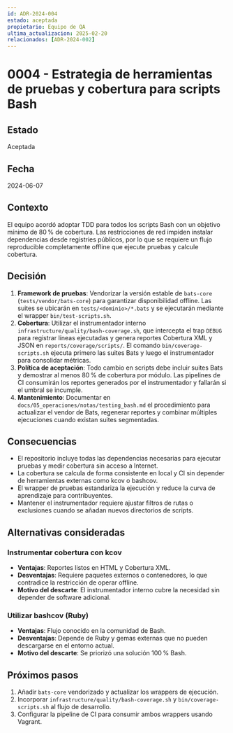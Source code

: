 ```yaml
---
id: ADR-2024-004
estado: aceptada
propietario: Equipo de QA
ultima_actualizacion: 2025-02-20
relacionados: [ADR-2024-002]
---
```

# 0004 - Estrategia de herramientas de pruebas y cobertura para scripts Bash

## Estado
Aceptada

## Fecha
2024-06-07

## Contexto

El equipo acordó adoptar TDD para todos los scripts Bash con un objetivo mínimo
de 80 % de cobertura. Las restricciones de red impiden instalar dependencias desde
registries públicos, por lo que se requiere un flujo reproducible completamente
offline que ejecute pruebas y calcule cobertura.

## Decisión

1. **Framework de pruebas**: Vendorizar la versión estable de `bats-core`
   (`tests/vendor/bats-core`) para garantizar disponibilidad offline. Las suites se
   ubicarán en `tests/<dominio>/*.bats` y se ejecutarán mediante el wrapper
   `bin/test-scripts.sh`.
2. **Cobertura**: Utilizar el instrumentador interno `infrastructure/quality/bash-coverage.sh`,
   que intercepta el trap `DEBUG` para registrar líneas ejecutadas y genera reportes
   Cobertura XML y JSON en `reports/coverage/scripts/`. El comando
   `bin/coverage-scripts.sh` ejecuta primero las suites Bats y luego el
   instrumentador para consolidar métricas.
3. **Política de aceptación**: Todo cambio en scripts debe incluir suites Bats y
   demostrar al menos 80 % de cobertura por módulo. Las pipelines de CI consumirán
   los reportes generados por el instrumentador y fallarán si el umbral se incumple.
4. **Mantenimiento**: Documentar en `docs/05_operaciones/notas/testing_bash.md` el
   procedimiento para actualizar el vendor de Bats, regenerar reportes y combinar
   múltiples ejecuciones cuando existan suites segmentadas.

## Consecuencias

- El repositorio incluye todas las dependencias necesarias para ejecutar pruebas y
  medir cobertura sin acceso a Internet.
- La cobertura se calcula de forma consistente en local y CI sin depender de
  herramientas externas como kcov o bashcov.
- El wrapper de pruebas estandariza la ejecución y reduce la curva de aprendizaje
  para contribuyentes.
- Mantener el instrumentador requiere ajustar filtros de rutas o exclusiones cuando
  se añadan nuevos directorios de scripts.

## Alternativas consideradas

### Instrumentar cobertura con kcov
- **Ventajas**: Reportes listos en HTML y Cobertura XML.
- **Desventajas**: Requiere paquetes externos o contenedores, lo que contradice la
  restricción de operar offline.
- **Motivo del descarte**: El instrumentador interno cubre la necesidad sin depender
  de software adicional.

### Utilizar bashcov (Ruby)
- **Ventajas**: Flujo conocido en la comunidad de Bash.
- **Desventajas**: Depende de Ruby y gemas externas que no pueden descargarse en el
  entorno actual.
- **Motivo del descarte**: Se priorizó una solución 100 % Bash.

## Próximos pasos

1. Añadir `bats-core` vendorizado y actualizar los wrappers de ejecución.
2. Incorporar `infrastructure/quality/bash-coverage.sh` y `bin/coverage-scripts.sh` al flujo
   de desarrollo.
3. Configurar la pipeline de CI para consumir ambos wrappers usando Vagrant.
